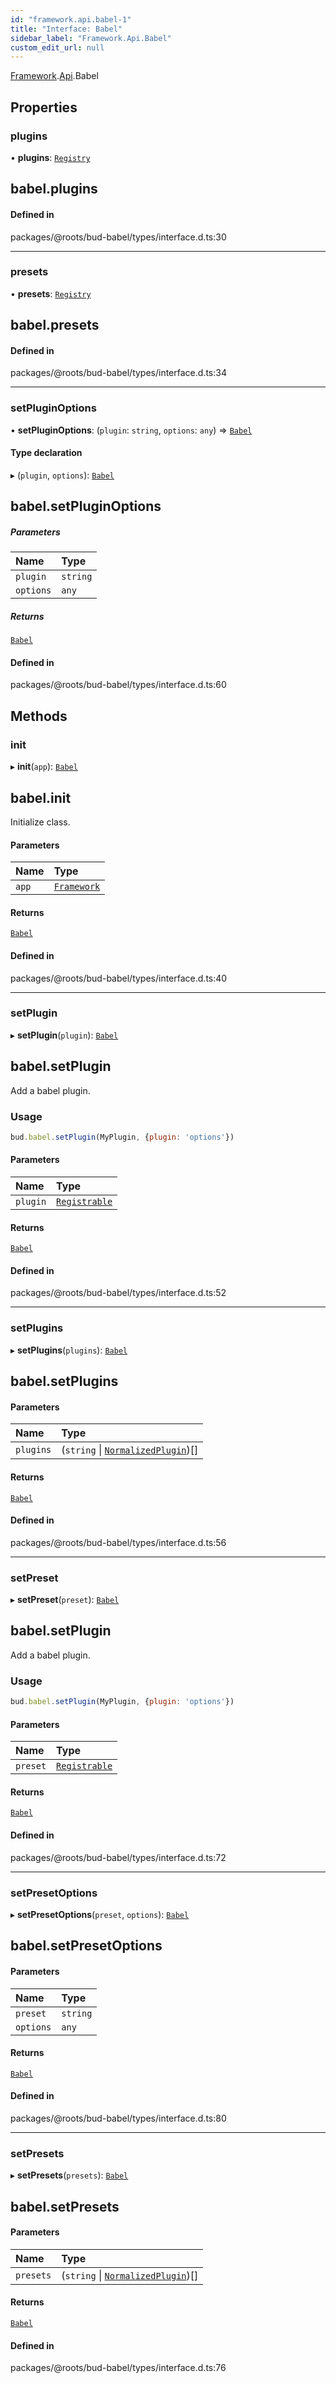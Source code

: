 ```yaml
---
id: "framework.api.babel-1"
title: "Interface: Babel"
sidebar_label: "Framework.Api.Babel"
custom_edit_url: null
---
```


[Framework](../modules/framework.md).[Api](../modules/framework.api.md).Babel

## Properties

### plugins

• **plugins**: [`Registry`](framework.api.babel.registry.md)

## babel.plugins

#### Defined in

packages/@roots/bud-babel/types/interface.d.ts:30

___

### presets

• **presets**: [`Registry`](framework.api.babel.registry.md)

## babel.presets

#### Defined in

packages/@roots/bud-babel/types/interface.d.ts:34

___

### setPluginOptions

• **setPluginOptions**: (`plugin`: `string`, `options`: `any`) => [`Babel`](framework.api.babel-1.md)

#### Type declaration

▸ (`plugin`, `options`): [`Babel`](framework.api.babel-1.md)

## babel.setPluginOptions

##### Parameters

| Name | Type |
| :------ | :------ |
| `plugin` | `string` |
| `options` | `any` |

##### Returns

[`Babel`](framework.api.babel-1.md)

#### Defined in

packages/@roots/bud-babel/types/interface.d.ts:60

## Methods

### init

▸ **init**(`app`): [`Babel`](framework.api.babel-1.md)

## babel.init

Initialize class.

#### Parameters

| Name | Type |
| :------ | :------ |
| `app` | [`Framework`](../classes/framework.md) |

#### Returns

[`Babel`](framework.api.babel-1.md)

#### Defined in

packages/@roots/bud-babel/types/interface.d.ts:40

___

### setPlugin

▸ **setPlugin**(`plugin`): [`Babel`](framework.api.babel-1.md)

## babel.setPlugin

Add a babel plugin.

### Usage

```js
bud.babel.setPlugin(MyPlugin, {plugin: 'options'})
```

#### Parameters

| Name | Type |
| :------ | :------ |
| `plugin` | [`Registrable`](../modules/framework.api.babel.md#registrable) |

#### Returns

[`Babel`](framework.api.babel-1.md)

#### Defined in

packages/@roots/bud-babel/types/interface.d.ts:52

___

### setPlugins

▸ **setPlugins**(`plugins`): [`Babel`](framework.api.babel-1.md)

## babel.setPlugins

#### Parameters

| Name | Type |
| :------ | :------ |
| `plugins` | (`string` \| [`NormalizedPlugin`](../modules/framework.api.babel.md#normalizedplugin))[] |

#### Returns

[`Babel`](framework.api.babel-1.md)

#### Defined in

packages/@roots/bud-babel/types/interface.d.ts:56

___

### setPreset

▸ **setPreset**(`preset`): [`Babel`](framework.api.babel-1.md)

## babel.setPlugin

Add a babel plugin.

### Usage

```js
bud.babel.setPlugin(MyPlugin, {plugin: 'options'})
```

#### Parameters

| Name | Type |
| :------ | :------ |
| `preset` | [`Registrable`](../modules/framework.api.babel.md#registrable) |

#### Returns

[`Babel`](framework.api.babel-1.md)

#### Defined in

packages/@roots/bud-babel/types/interface.d.ts:72

___

### setPresetOptions

▸ **setPresetOptions**(`preset`, `options`): [`Babel`](framework.api.babel-1.md)

## babel.setPresetOptions

#### Parameters

| Name | Type |
| :------ | :------ |
| `preset` | `string` |
| `options` | `any` |

#### Returns

[`Babel`](framework.api.babel-1.md)

#### Defined in

packages/@roots/bud-babel/types/interface.d.ts:80

___

### setPresets

▸ **setPresets**(`presets`): [`Babel`](framework.api.babel-1.md)

## babel.setPresets

#### Parameters

| Name | Type |
| :------ | :------ |
| `presets` | (`string` \| [`NormalizedPlugin`](../modules/framework.api.babel.md#normalizedplugin))[] |

#### Returns

[`Babel`](framework.api.babel-1.md)

#### Defined in

packages/@roots/bud-babel/types/interface.d.ts:76
